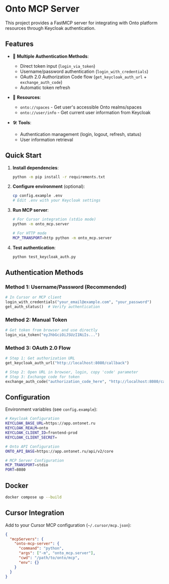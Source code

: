 # Onto MCP Server

This project provides a FastMCP server for integrating with Onto platform resources through Keycloak authentication.

## Features

- 🔐 **Multiple Authentication Methods**:
  - Direct token input (`login_via_token`)
  - Username/password authentication (`login_with_credentials`)
  - OAuth 2.0 Authorization Code flow (`get_keycloak_auth_url` + `exchange_auth_code`)
  - Automatic token refresh

- 📁 **Resources**:
  - `onto://spaces` - Get user's accessible Onto realms/spaces
  - `onto://user/info` - Get current user information from Keycloak

- 🛠️ **Tools**:
  - Authentication management (login, logout, refresh, status)
  - User information retrieval

## Quick Start

1. **Install dependencies**:
   ```bash
   python -m pip install -r requirements.txt
   ```

2. **Configure environment** (optional):
   ```bash
   cp config.example .env
   # Edit .env with your Keycloak settings
   ```

3. **Run MCP server**:
   ```bash
   # For Cursor integration (stdio mode)
   python -m onto_mcp.server
   
   # For HTTP mode
   MCP_TRANSPORT=http python -m onto_mcp.server
   ```

4. **Test authentication**:
   ```bash
   python test_keycloak_auth.py
   ```

## Authentication Methods

### Method 1: Username/Password (Recommended)
```python
# In Cursor or MCP client
login_with_credentials("your_email@example.com", "your_password")
get_auth_status()  # Verify authentication
```

### Method 2: Manual Token
```python
# Get token from browser and use directly
login_via_token("eyJhbGciOiJSUzI1NiIs...")
```

### Method 3: OAuth 2.0 Flow
```python
# Step 1: Get authorization URL
get_keycloak_auth_url("http://localhost:8080/callback")

# Step 2: Open URL in browser, login, copy 'code' parameter
# Step 3: Exchange code for token
exchange_auth_code("authorization_code_here", "http://localhost:8080/callback")
```

## Configuration

Environment variables (see `config.example`):

```bash
# Keycloak Configuration
KEYCLOAK_BASE_URL=https://app.ontonet.ru
KEYCLOAK_REALM=onto
KEYCLOAK_CLIENT_ID=frontend-prod
KEYCLOAK_CLIENT_SECRET=

# Onto API Configuration  
ONTO_API_BASE=https://app.ontonet.ru/api/v2/core

# MCP Server Configuration
MCP_TRANSPORT=stdio
PORT=8080
```

## Docker

```bash
docker compose up --build
```

## Cursor Integration

Add to your Cursor MCP configuration (`~/.cursor/mcp.json`):

```json
{
  "mcpServers": {
    "onto-mcp-server": {
      "command": "python",
      "args": ["-m", "onto_mcp.server"],
      "cwd": "/path/to/onto/mcp",
      "env": {}
    }
  }
}
```

